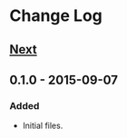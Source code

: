# Change Log

## [Next][next]

## 0.1.0 - 2015-09-07

### Added
- Initial files.

[next]: https://github.com/thasmo/yeoman.email-builder/compare/v0.1.0...HEAD
